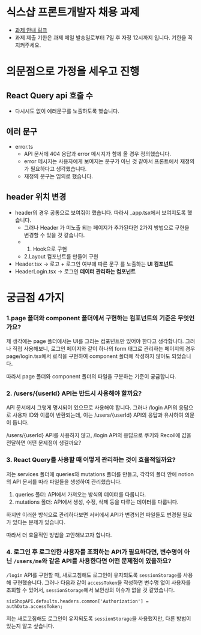 # 식스샵 프론트개발자 채용 과제

- [과제 안내 링크](https://www.notion.so/sixshop/af7f8a9586b648e6ba92a8c24ff0ef66)
- 과제 제출 기한은 과제 메일 발송일로부터 7일 후 자정 12시까지 입니다. 기한을 꼭 지켜주세요.

# 의문점으로 가정을 세우고 진행

## React Query api 호출 수

- 다시시도 없이 에러문구를 노출하도록 했습니다.

## 에러 문구

- error.ts
  - API 문서에 404 응답과 error 메시지가 함께 올 경우 정의했습니다.
  - error 메시지는 사용자에게 보여지는 문구가 아닌 것 같아서 프론트에서 재정의가 필요하다고 생각했습니다.
  - 재정의 문구는 임의로 했습니다.

## header 위치 변경

- header의 경우 공통으로 보여줘야 했습니다. 따라서 \_app.tsx에서 보여지도록 했습니다.
  - 그러나 Header 가 미노출 되는 페이지가 추가된다면 2가지 방법으로 구현을 변경할 수 있을 것 같습니다.
  - 1. Hook으로 구현
  - 2.Layout 컴포넌트를 만들어 구현
- Header.tsx → 로고 + 로그인 여부에 따른 문구 를 노출하는 **UI 컴포넌트**
- HeaderLogin.tsx → 로그인 **데이터 관리하는 컴포넌트**

# 궁금점 4가지

### 1.page 폴더와 component 폴더에서 구현하는 컴포넌트의 기준은 무엇인가요?

제 생각에는 page 폴더에서는 UI를 그리는 컴포넌트만 있어야 한다고 생각합니다. 그러나 직접 사용해보니, 로그인 페이지와 같이 하나의 form 태그로 관리하는 페이지의 경우 page/login.tsx에서 로직을 구현하여 component 폴더에 작성하지 않아도 되었습니다.

따라서 page 폴더와 component 폴더의 파일을 구분하는 기준이 궁금합니다.

### 2. /users/{userId} API는 반드시 사용해야 할까요?

API 문서에서 그렇게 명시되어 있으므로 사용해야 합니다. 그러나 /login API의 응답으로 사용자 ID와 이름이 반환되는데, 이는 /users/{userId} API의 응답과 유사하여 의문이 듭니다.

/users/{userId} API를 사용하지 않고, /login API의 응답으로 쿠키와 Recoil에 값을 전달하면 어떤 문제점이 생길까요?

### 3. React Query를 사용할 때 어떻게 관리하는 것이 효율적일까요?

저는 services 폴더에 queries와 mutations 폴더를 만들고, 각각의 폴더 안에 notion의 API 문서를 따라 파일들을 생성하여 관리했습니다.

1. queries 폴더: API에서 가져오는 방식의 데이터를 다룹니다.
2. mutations 폴더: API에서 생성, 수정, 삭제 등을 다루는 데이터를 다룹니다.

하지만 이러한 방식으로 관리하다보면 서버에서 API가 변경되면 파일들도 변경될 필요가 있다는 문제가 있습니다.

따라서 더 효율적인 방법을 고안해보고자 합니다.

### 4. 로그인 후 로그인한 사용자를 조회하는 API가 필요하다면, 변수명이 아닌 `/users/me`와 같은 API를 사용한다면 어떤 문제점이 있을까요?

`/login` API를 구현할 때, 새로고침해도 로그인이 유지되도록 `sessionStorage`를 사용해 구현했습니다. 그러나 다음과 같이 `accessToken`을 작성하면 변수명 없이 사용자를 조회할 수 있어서, `sessionStorage`에서 보안상의 이슈가 없을 것 같았습니다.

`sixShopAPI.defaults.headers.common['Authorization'] = authData.accessToken;`

저는 새로고침해도 로그인이 유지되도록 `sessionStorage`을 사용했지만, 다른 방법이 있는지 알고 싶습니다.
